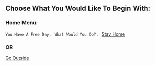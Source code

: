 ## Choose What You Would Like To Begin With:
### Home Menu:
```You Have A Free Day. ```
```What Would You Do?: ```
[Stay Home](stayhome.md)
### OR
[Go Outside](gooutside.md)